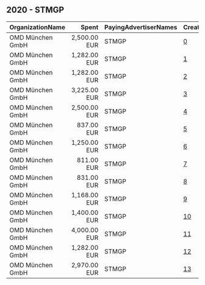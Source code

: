 ## 2020 - STMGP 
|OrganizationName|Spent|PayingAdvertiserNames|CreativeUrls|Impressions|Genders|AgeBrackets|CountryCodes|BillingAddresses|CandidateBallotInformation|
|:---|---:|:---|:---|---:|:---|:---|:---|:---|:---|
|OMD München GmbH|2,500.00 EUR|STMGP|[0](https://www.snap.com/political-ads/asset/b1c99f95d3645cabf54b20c91c1e4af2bb1be428be5c2477e1dd5d21f2b50702?mediaType=png)|1,108,532||14+|germany|"Blumenstraße 28,München,80331,DE"||
|OMD München GmbH|1,282.00 EUR|STMGP|[1](https://www.snap.com/political-ads/asset/4ce021f8062365a74d00a6641013d13263dee0811625f7f5bf2e9e76c5034edf?mediaType=mp4)|708,197||18+|germany|"Blumenstraße 28,München,80331,DE"||
|OMD München GmbH|1,282.00 EUR|STMGP|[2](https://www.snap.com/political-ads/asset/faf47a07328e03311bb4f80e2318038b9a5e42cbfd5f3f63ab6221671dccfcb9?mediaType=mp4)|701,730||18+|germany|"Blumenstraße 28,München,80331,DE"||
|OMD München GmbH|3,225.00 EUR|STMGP|[3](https://www.snap.com/political-ads/asset/eb158d0bd046b393f759ea6f3cfc846cb6d84a864e6cda791066f371ca1dea68?mediaType=mp4)|1,761,874||18+|germany|"Blumenstraße 28,München,80331,DE"||
|OMD München GmbH|2,500.00 EUR|STMGP|[4](https://www.snap.com/political-ads/asset/da1221bb392ae828db478302be68efca7d120c6f2512f47d8b1c86fdd449639b?mediaType=mp4)|696,697||18+|germany|"Blumenstraße 28,München,80331,DE"||
|OMD München GmbH|837.00 EUR|STMGP|[5](https://www.snap.com/political-ads/asset/9c5b533b7c328b724250aee6145fb396d8e5d1e8080e92bba0e02d00d746e76c?mediaType=mp4)|449,696||18+|germany|"Blumenstraße 28,München,80331,DE"||
|OMD München GmbH|1,250.00 EUR|STMGP|[6](https://www.snap.com/political-ads/asset/74aab38c2ecbe7225dd754387bbc5d189fc9f126f8cbff8069ba8ec9ba163f95?mediaType=mp4)|925,832||18+|germany|"Blumenstraße 28,München,80331,DE"||
|OMD München GmbH|811.00 EUR|STMGP|[7](https://www.snap.com/political-ads/asset/55078bc2726b3ad6e660efa23ccae1fe6744954625b0005a977111c02661c401?mediaType=mp4)|427,094||18+|germany|"Blumenstraße 28,München,80331,DE"||
|OMD München GmbH|831.00 EUR|STMGP|[8](https://www.snap.com/political-ads/asset/ae7b1418da208fc14025737b8d115b0e369b8a0925e6066e61bcfed353978396?mediaType=mp4)|440,783||18+|germany|"Blumenstraße 28,München,80331,DE"||
|OMD München GmbH|1,168.00 EUR|STMGP|[9](https://www.snap.com/political-ads/asset/5974011dbf0a98a95e096a31a546edca2ff0f583edd8200987f1fb783a989000?mediaType=mp4)|857,478||18+|germany|"Blumenstraße 28,München,80331,DE"||
|OMD München GmbH|1,400.00 EUR|STMGP|[10](https://www.snap.com/political-ads/asset/248e6870718237a55b4673e33cb6171640cbfe986efc1739348092c36d30dc1f?mediaType=mp4)|855,123||14+|germany|"Blumenstraße 28,München,80331,DE"||
|OMD München GmbH|4,000.00 EUR|STMGP|[11](https://www.snap.com/political-ads/asset/43b1275022110054b53cf405f9e31e55db669c0722bce86cd960f4eb71838464?mediaType=mp4)|2,201,344||18+|germany|"Blumenstraße 28,München,80331,DE"||
|OMD München GmbH|1,282.00 EUR|STMGP|[12](https://www.snap.com/political-ads/asset/b0b63f4242b272253f4fc361fac5859c8b93513e3ee1aa2fb0dc59700a4ccff6?mediaType=mp4)|706,420||18+|germany|"Blumenstraße 28,München,80331,DE"||
|OMD München GmbH|2,970.00 EUR|STMGP|[13](https://www.snap.com/political-ads/asset/1dfaf05cfbf116062468384459e1792a7fb033dbd5347783a724283187b632af?mediaType=mp4)|1,572,189||18+|germany|"Blumenstraße 28,München,80331,DE"||
